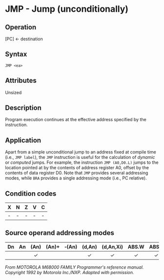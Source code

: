 # JMP - Jump (unconditionally)

## Operation
[PC] ← destination

## Syntax
```assembly
JMP <ea>
```
## Attributes
Unsized

## Description
Program execution continues at the effective address specified by the instruction.

## Application
Apart from a simple unconditional jump to an address fixed at compile time (i.e., `JMP label`), the `JMP` instruction is useful for the calculation of *dynamic* or *computed* jumps. For example, the instruction `JMP (A0,D0.L)` jumps to the location pointed at by the contents of address register A0, offset by the contents of data register D0. Note that `JMP` provides several addressing modes, while `BRA` provides a single addressing mode (i.e., PC relative).

## Condition codes
|X|N|Z|V|C|
|--|--|--|--|--|
|-|-|-|-|-|

## Source operand addressing modes
|Dn|An|(An)|(An)+|&#x2011;(An)|(d,An)|(d,An,Xi)|ABS.W|ABS.L|(d,PC)|(d,PC,Xn)|imm|
|:-:|:-:|:-:|:-:|:-:|:-:|:-:|:-:|:-:|:-:|:-:|:-:|
|||✓|||✓|✓|✓|✓|✓|✓||

*From MOTOROLA M68000 FAMILY Programmer's reference manual. Copyright 1992 by Motorola Inc./NXP. Adapted with permission.*